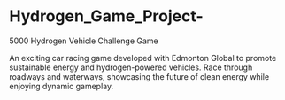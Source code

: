  # Hydrogen_Game_Project-
5000 Hydrogen Vehicle Challenge Game

An exciting car racing game developed with Edmonton Global to promote sustainable energy and hydrogen-powered vehicles. Race through roadways and waterways, showcasing the future of clean energy while enjoying dynamic gameplay.
